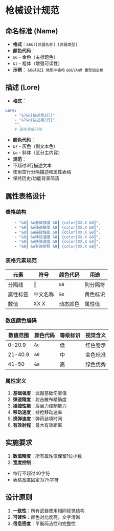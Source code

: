 # 枪械设计规范

## 命名标准 (Name)
- **格式**：`&6&l[武器名称] [武器类型]`
- **颜色代码**：
- `&6` - 金色（主标题色）
- `&l` - 粗体（增强可读性）
- **示例**：
`&6&lUZI 微型冲锋枪`
`&6&lAWM 重型狙击枪`

## 描述 (Lore)
- **格式**：
```yml
Lore:
    - "&7&o[描述第1行]",
    - "&7&o[描述第2行]",
    "",
    # 属性表格开始
```
- **颜色代码**：
- `&7` - 灰色（副文本色）
- `&o` - 斜体（区分主内容）
- **规范**：
- 不超过3行描述文本
- 使用空行分隔描述和属性表格
- 保持历史/功能背景简洁

## 属性表格设计
### 表格结构
```yml
    - "&8┃ &e基础强度 &8┃ {color}XX.X &8┃",
    - "&8┃ &e弹道精度 &8┃ {color}XX.X &8┃",
    - "&8┃ &e操控性能 &8┃ {color}XX.X &8┃",
    - "&8┃ &e移动速度 &8┃ {color}XX.X &8┃",
    - "&8┃ &e换弹速度 &8┃ {color}XX.X &8┃",
    - "&8┃ &e有效射程 &8┃ {color}XX.X &8┃",
```

### 表格元素规范
| 元素 | 符号 | 颜色代码 | 用途 |
|------|------|----------|------|
| 分隔线 | ┃ | `&8` | 列分隔符 |
| 属性标签 | 中文名称 | `&e` | 黄色标识 |
| 数值 | XX.X | 动态颜色 | 属性值 |

### 数值颜色编码
| 数值范围 | 颜色代码 | 等级标识 | 视觉含义 |
|----------|----------|----------|----------|
| 0-20.9 | `&c` | 低 | 红色警示 |
| 21-40.9 | `&6` | 中 | 金色标准 |
| 41-50 | `&a` | 高 | 绿色优秀 |

### 属性定义
1. **基础强度**：武器基础伤害值
2. **弹道精度**：射击散布精确度
3. **操控性能**：后坐力控制能力
4. **移动速度**：持枪移动速率
5. **换弹速度**：弹药装填时间
6. **有效射程**：最大有效距离

## 实施要求
1. **数值精度**：所有属性值保留1位小数
2. **宽度控制**：
- 每行不超过40字符
- 表格宽度固定为25字符

## 设计原则
1. **一致性**：所有武器使用相同视觉结构
2. **可读性**：颜色对比度高，文字清晰
3. **信息密度**：平衡简洁性和完整性